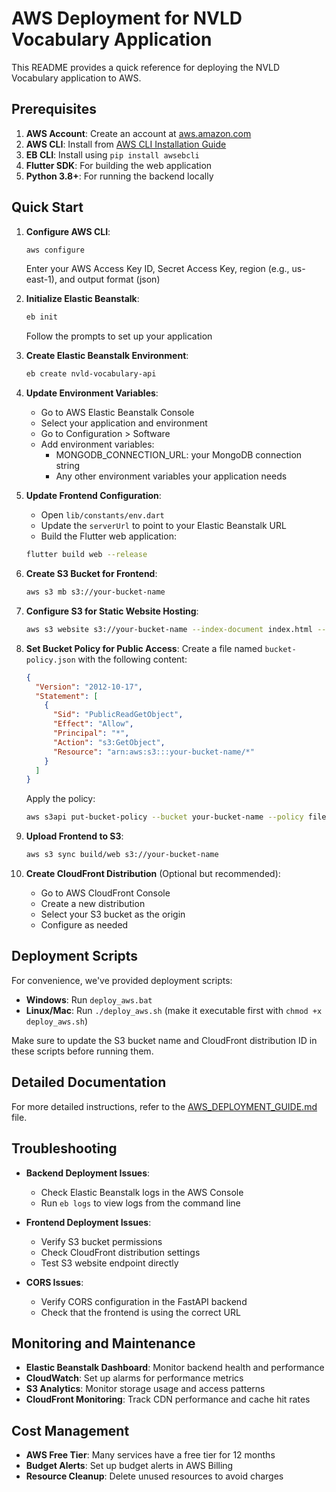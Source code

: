 # AWS Deployment for NVLD Vocabulary Application

This README provides a quick reference for deploying the NVLD Vocabulary application to AWS.

## Prerequisites

1. **AWS Account**: Create an account at [aws.amazon.com](https://aws.amazon.com/)
2. **AWS CLI**: Install from [AWS CLI Installation Guide](https://docs.aws.amazon.com/cli/latest/userguide/getting-started-install.html)
3. **EB CLI**: Install using `pip install awsebcli`
4. **Flutter SDK**: For building the web application
5. **Python 3.8+**: For running the backend locally

## Quick Start

1. **Configure AWS CLI**:
   ```bash
   aws configure
   ```
   Enter your AWS Access Key ID, Secret Access Key, region (e.g., us-east-1), and output format (json)

2. **Initialize Elastic Beanstalk**:
   ```bash
   eb init
   ```
   Follow the prompts to set up your application

3. **Create Elastic Beanstalk Environment**:
   ```bash
   eb create nvld-vocabulary-api
   ```

4. **Update Environment Variables**:
   - Go to AWS Elastic Beanstalk Console
   - Select your application and environment
   - Go to Configuration > Software
   - Add environment variables:
     - MONGODB_CONNECTION_URL: your MongoDB connection string
     - Any other environment variables your application needs

5. **Update Frontend Configuration**:
   - Open `lib/constants/env.dart`
   - Update the `serverUrl` to point to your Elastic Beanstalk URL
   - Build the Flutter web application:
   ```bash
   flutter build web --release
   ```

6. **Create S3 Bucket for Frontend**:
   ```bash
   aws s3 mb s3://your-bucket-name
   ```

7. **Configure S3 for Static Website Hosting**:
   ```bash
   aws s3 website s3://your-bucket-name --index-document index.html --error-document index.html
   ```

8. **Set Bucket Policy for Public Access**:
   Create a file named `bucket-policy.json` with the following content:
   ```json
   {
     "Version": "2012-10-17",
     "Statement": [
       {
         "Sid": "PublicReadGetObject",
         "Effect": "Allow",
         "Principal": "*",
         "Action": "s3:GetObject",
         "Resource": "arn:aws:s3:::your-bucket-name/*"
       }
     ]
   }
   ```
   Apply the policy:
   ```bash
   aws s3api put-bucket-policy --bucket your-bucket-name --policy file://bucket-policy.json
   ```

9. **Upload Frontend to S3**:
   ```bash
   aws s3 sync build/web s3://your-bucket-name
   ```

10. **Create CloudFront Distribution** (Optional but recommended):
    - Go to AWS CloudFront Console
    - Create a new distribution
    - Select your S3 bucket as the origin
    - Configure as needed

## Deployment Scripts

For convenience, we've provided deployment scripts:

- **Windows**: Run `deploy_aws.bat`
- **Linux/Mac**: Run `./deploy_aws.sh` (make it executable first with `chmod +x deploy_aws.sh`)

Make sure to update the S3 bucket name and CloudFront distribution ID in these scripts before running them.

## Detailed Documentation

For more detailed instructions, refer to the [AWS_DEPLOYMENT_GUIDE.md](AWS_DEPLOYMENT_GUIDE.md) file.

## Troubleshooting

- **Backend Deployment Issues**:
  - Check Elastic Beanstalk logs in the AWS Console
  - Run `eb logs` to view logs from the command line

- **Frontend Deployment Issues**:
  - Verify S3 bucket permissions
  - Check CloudFront distribution settings
  - Test S3 website endpoint directly

- **CORS Issues**:
  - Verify CORS configuration in the FastAPI backend
  - Check that the frontend is using the correct URL

## Monitoring and Maintenance

- **Elastic Beanstalk Dashboard**: Monitor backend health and performance
- **CloudWatch**: Set up alarms for performance metrics
- **S3 Analytics**: Monitor storage usage and access patterns
- **CloudFront Monitoring**: Track CDN performance and cache hit rates

## Cost Management

- **AWS Free Tier**: Many services have a free tier for 12 months
- **Budget Alerts**: Set up budget alerts in AWS Billing
- **Resource Cleanup**: Delete unused resources to avoid charges
